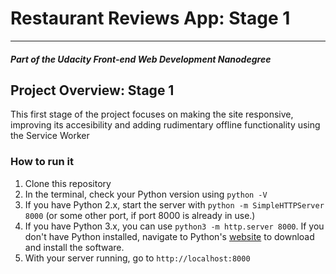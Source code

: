 # Restaurant Reviews App: Stage 1
---
#### _Part of the Udacity Front-end Web Development Nanodegree_

## Project Overview: Stage 1

This first stage of the project focuses on making the site responsive, improving its accesibility and adding rudimentary offline functionality using the Service Worker

### How to run it

1. Clone this repository
2. In the terminal, check your Python version using `python -V`
3. If you have Python 2.x, start the server with `python -m SimpleHTTPServer 8000` (or some other port, if port 8000 is already in use.)
4. If you have Python 3.x, you can use `python3 -m http.server 8000`. If you don't have Python installed, navigate to Python's [website](https://www.python.org/) to download and install the software.
5. With your server running, go to `http://localhost:8000`